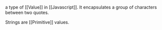 a type of [[Value]] in [[Javascript]]. It encapsulates a group of characters between two quotes.

Strings are [[Primitive]] values.

